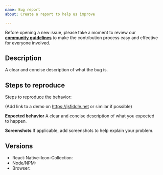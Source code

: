```yaml
---
name: Bug report
about: Create a report to help us improve

---
```


Before opening a new issue, please take a moment to review our [**community guidelines**](https://github.com/react-pakistan/react-native-icon-collection/blob/dev/CONTRIBUTING.md) to make the contribution process easy and effective for everyone involved.

## Description
A clear and concise description of what the bug is.

## Steps to reproduce
Steps to reproduce the behavior:

(Add link to a demo on https://jsfiddle.net or similar if possible)

**Expected behavior**
A clear and concise description of what you expected to happen.

**Screenshots**
If applicable, add screenshots to help explain your problem.

## Versions

- React-Native-Icon-Collection:
- Node/NPM:
- Browser:
